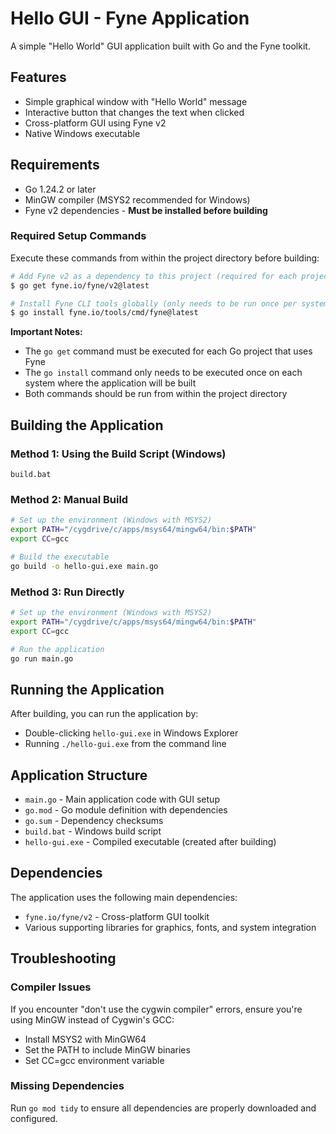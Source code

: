 # Hello GUI - Fyne Application

A simple "Hello World" GUI application built with Go and the Fyne toolkit.

## Features

- Simple graphical window with "Hello World" message
- Interactive button that changes the text when clicked
- Cross-platform GUI using Fyne v2
- Native Windows executable

## Requirements

- Go 1.24.2 or later
- MinGW compiler (MSYS2 recommended for Windows)
- Fyne v2 dependencies - **Must be installed before building**

### Required Setup Commands

Execute these commands from within the project directory before building:

```bash
# Add Fyne v2 as a dependency to this project (required for each project)
$ go get fyne.io/fyne/v2@latest

# Install Fyne CLI tools globally (only needs to be run once per system)
$ go install fyne.io/tools/cmd/fyne@latest
```

**Important Notes:**
- The `go get` command must be executed for each Go project that uses Fyne
- The `go install` command only needs to be executed once on each system where the application will be built
- Both commands should be run from within the project directory

## Building the Application

### Method 1: Using the Build Script (Windows)
```batch
build.bat
```

### Method 2: Manual Build
```bash
# Set up the environment (Windows with MSYS2)
export PATH="/cygdrive/c/apps/msys64/mingw64/bin:$PATH"
export CC=gcc

# Build the executable
go build -o hello-gui.exe main.go
```

### Method 3: Run Directly
```bash
# Set up the environment (Windows with MSYS2)
export PATH="/cygdrive/c/apps/msys64/mingw64/bin:$PATH"
export CC=gcc

# Run the application
go run main.go
```

## Running the Application

After building, you can run the application by:
- Double-clicking `hello-gui.exe` in Windows Explorer
- Running `./hello-gui.exe` from the command line

## Application Structure

- `main.go` - Main application code with GUI setup
- `go.mod` - Go module definition with dependencies
- `go.sum` - Dependency checksums
- `build.bat` - Windows build script
- `hello-gui.exe` - Compiled executable (created after building)

## Dependencies

The application uses the following main dependencies:
- `fyne.io/fyne/v2` - Cross-platform GUI toolkit
- Various supporting libraries for graphics, fonts, and system integration

## Troubleshooting

### Compiler Issues
If you encounter "don't use the cygwin compiler" errors, ensure you're using MinGW instead of Cygwin's GCC:
- Install MSYS2 with MinGW64
- Set the PATH to include MinGW binaries
- Set CC=gcc environment variable

### Missing Dependencies
Run `go mod tidy` to ensure all dependencies are properly downloaded and configured.
